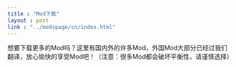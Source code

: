```yaml
---
title : "Mod下载"
layout : post
link : "../modspage/cn/index.html"
---
```

想要下载更多的Mod吗？这里有国内外的许多Mod，外国Mod大部分已经过我们翻译，放心愉快的享受Mod吧！（注意：很多Mod都会破坏平衡性，请谨慎选择）